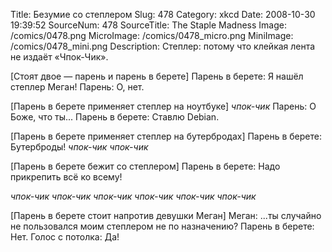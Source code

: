 Title: Безумие со степлером 
Slug: 478 
Category: xkcd 
Date: 2008-10-30 19:39:52 
SourceNum: 478 
SourceTitle: The Staple Madness 
Image: /comics/0478.png 
MicroImage: /comics/0478_micro.png 
MiniImage: /comics/0478_mini.png 
Description: Степлер: потому что клейкая лента не издаёт «Чпок-Чик». 

[Стоят двое — парень и парень в берете]
Парень в берете: Я нашёл степлер Меган!
Парень: О, нет.

[Парень в берете применяет степлер на ноутбуке]
*чпок-чик*
Парень: О Боже, что ты...
Парень в берете: Ставлю Debian.

[Парень в берете применяет степлер на бутербродах]
Парень в берете: Бутерброды!
*чпок-чик* *чпок-чик*

[Парень в берете бежит со степлером]
Парень в берете: Надо прикрепить всё ко всему!

*чпок-чик* *чпок-чик* *чпок-чик* *чпок-чик* *чпок-чик* *чпок-чик*

[Парень в берете стоит напротив девушки Меган]
Меган: ...ты случайно не пользовался моим степлером не по назначению?
Парень в берете: Нет.
Голос с потолка: Да!
